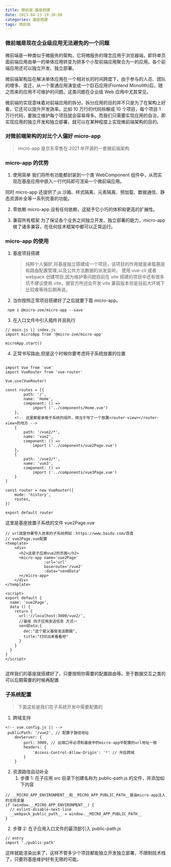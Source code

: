 ```yaml
---
title: 微前端-基座搭建
date: 2023-04-23 19:30:00
categories: 基座搭建
tags: 微前端
---
```


### 微前端是现在企业级应用无法避免的一个问题

微前端是一种类似于微服务的架构，它将微服务的理念应用于浏览器端，即将单页面前端应用由单一的单体应用转变为把多个小型前端应用聚合为一的应用。各个前端应用还可以独立开发、独立部署。

微前端架构旨在解决单体应用在一个相对长的时间跨度下，由于参与的人员、团队的增多、变迁，从一个普通应用演变成一个巨石应用(Frontend Monolith)后，随之而来的应用不可维护的问题。这类问题在企业级 Web 应用中尤其常见。

微前端的实现意味着对前端应用的拆分。拆分应用的目的并不只是为了在架构上好看，它还可以提升开发效率。比如 10 万行的代码拆解成 10 个项目，每个项目 1 万行代码，要独立维护每个项目就会容易得多。而我们只需要实现应用的自治，即实现应用的独立开发和独立部署，就可以在某种程度上实现微前端架构的目的。

### 对微前端架构的对比个人偏好 micro-app

> micro-app 是京东零售在 2021 年开源的一套微前端架构

### micro-app 的优势

1. 使用简单
   我们将所有功能都封装到一个类 WebComponent 组件中，从而实现在基座应用中嵌入一行代码即可渲染一个微前端应用。

同时 micro-app 还提供了 js 沙箱、样式隔离、元素隔离、预加载、数据通信、静态资源补全等一系列完善的功能。

2. 零依赖
   micro-app 没有任何依赖，这赋予它小巧的体积和更高的扩展性。

3. 兼容所有框架
   为了保证各个业务之间独立开发、独立部署的能力，micro-app 做了诸多兼容，在任何技术框架中都可以正常运行。

### micro-app 的使用

1. 基座项目搭建
   > 纯粹个人偏好,将基座独立搭建成一个项目，该项目的作用就是承载基座和路由配置管理,以及公共方法数据的派发监听。
   > 使用 vue-cli 或者 webpack 创建项目,因为维护等问题目前在 vite 搭建的项目中还有很多坑不建议使用 vite，据官方所述会开发 vite 兼容版本但是目前大环境下比较难等待后期再说。
2. 当你按照正常项目搭建好了之后就要下载 micro-app。

```
 npm i @micro-zoe/micro-app --save
```

3. 在入口文件中引入插件并且执行

```
// main.js || index.js
import microApp from '@micro-zoe/micro-app'

microApp.start()

```

4. 正常书写路由,但是这个时候你要考虑将子系统放置的位置

```

import Vue from 'vue'
import VueRouter from 'vue-router'

Vue.use(VueRouter)

const routes = [{
        path: '/',
        name: 'Home',
        component: () =>
            import ('../components/Home.vue')
    },
    <!-- 这里都是承载子系统的组件，相当于写了一个放置<router-view></router-view>的地方 -->
    {
        path: '/vue2/*',
        name: 'vue2',
        component: () =>
            import ('../components/vue2Page.vue')
    },
    {
        path: '/vue3/*',
        name: 'vue3',
        component: () =>
            import ('../components/vue3Page.vue')
    }
]

const router = new VueRouter({
    mode: 'history',
    routes,
})

export default router
```

这里是基座放置子系统的文件 vue2Page.vue

```
// url就是你要导入进来的子系统例如：https://www.baidu.com/百度
// vue2Page.vue配置
<template>
    <div>
      <h2>这是子应用vue2的页面</h2>
      <micro-app name='vue2Page'
                 :url='url'
                 baseroute='/vue2'
                 :data="sendData"
      ></micro-app>
    </div>
</template>

<script>
export default {
  name: 'vue2Page',
  data () {
    return {
      url:'//localhost:3000/vue2/',
      //基座 向子应用发送信息 方式一
      sendData:{
        dec:"这个是父基座发送数据",
        title:"打印出来看看吧"
      }
    }
  }
}
</script>


```

这样我们的基座就搭建好了，只要按照你需要的配置路由等。至于数据交互之类的可以后期需要的时候再配置

### 子系统配置

> 下面这些是我们在子系统开发中需要配置的

1. 跨域支持

```
<!-- vue.config.js || -->
 publicPath: '/vue2', // 配置子路径地址
    devServer: {
        port: 3000, // 此端口号必须和基座中的micro-app中配置的url地址一致
        headers: {
            'Access-Control-Allow-Origin': '*' // 开启跨域
        }
    }

```

2. 资源路径自动补全
   1. 步骤 1: 在子应用 src 目录下创建名称为 public-path.js 的文件，并添加如下内容

```
// __MICRO_APP_ENVIRONMENT__和__MICRO_APP_PUBLIC_PATH__是由micro-app注入的全局变量
if (window.__MICRO_APP_ENVIRONMENT__) {
  // eslint-disable-next-line
  __webpack_public_path__ = window.__MICRO_APP_PUBLIC_PATH__
}

```

2.  步骤 2: 在子应用入口文件的最顶部引入 public-path.js

```
// entry
import './public-path'

```

这样就能渲染出来了，这样不管多少个项目都能独立开发独立部署，不限制技术栈了，只要将基座维护好有无限的可能。
